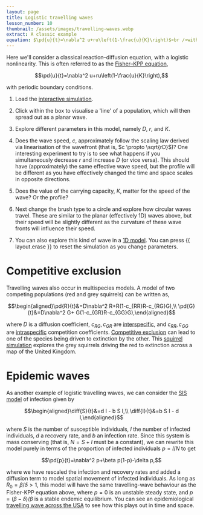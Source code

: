 ```yaml
---
layout: page
title: Logistic travelling waves
lesson_number: 10
thumbnail: /assets/images/travelling-waves.webp
extract: A classic example
equation: $\pd{u}{t}=\nabla^2 u+ru\left(1-\frac{u}{K}\right)$<br />with periodic boundary conditions
---
```

Here we'll consider a classical reaction–diffusion equation, with a logistic nonlinearity. This is often referred to as the [Fisher–KPP equation](https://en.wikipedia.org/wiki/Fisher%27s_equation),

$$\pd{u}{t}=\nabla^2 u+ru\left(1-\frac{u}{K}\right),$$

with periodic boundary conditions.

1. Load the [interactive simulation](/sim/?preset=travellingWave). 

1. Click within the box to visualise a 'line' of a population, which will then spread out as a planar wave. 

1. Explore different parameters in this model, namely $D$, $r$, and $K$. 
 
1. Does the wave speed, $c$, approximately follow the scaling law derived via linearisation of the wavefront (that is, $c \propto \sqrt{rD}$)? One interesting experiment to try is to see what happens if you simultaneously decrease $r$ and increase $D$ (or vice versa). This should have (approximately) the same effective wave speed, but the profile will be different as you have effectively changed the time and space scales in opposite directions.

1. Does the value of the carrying capacity, $K$, matter for the speed of the wave? Or the profile?

1. Next change the brush type to a circle and explore how circular waves travel. These are similar to the planar (effectively 1D) waves above, but their speed will be slightly different as the curvature of these wave fronts will influence their speed.

1. You can also explore this kind of wave in a [1D model](/sim/?preset=travellingWave1D). You can press {{ layout.erase }} to reset the simulation as you change parameters.

# Competitive exclusion

Travelling waves also occur in multispecies models. A model of two competing populations (red and grey squirrels) can be written as,

$$\begin{aligned}\pd{R}{t}&=D\nabla^2 R+R(1-c_{RR}R-c_{RG}G),\\ \pd{G}{t}&=D\nabla^2 G+ G(1-c_{GR}R-c_{GG}G),\end{aligned}$$

where $D$ is a diffusion coefficient,  $c_{RG}, c_{GR}$ are [interspecific](https://en.wikipedia.org/wiki/Interspecific_competition), and $c_{RR},c_{GG}$ are [intraspecific](https://en.wikipedia.org/wiki/Intraspecific_competition) competition coefficients. [Competitive exclusion](https://en.wikipedia.org/wiki/Competitive_exclusion_principle) can lead to one of the species being driven to extinction by the other. This [squirrel simulation](/sim/?preset=RedGreyInvasionUK) explores the grey squirrels driving the red to extinction across a map of the United Kingdom.

# Epidemic waves

As another example of logistic travelling waves, we can consider the [SIS model](https://en.wikipedia.org/wiki/Compartmental_models_in_epidemiology#Variations_on_the_basic_SIR_model) of infection given by

$$\begin{aligned}\diff{S}{t}&=d I - b S I,\\ \diff{I}{t}&=b S I - d I,\end{aligned}$$

where $S$ is the number of susceptible individuals, $I$ the number of infected individuals, $d$ a recovery rate, and $b$ an infection rate. Since this system is mass conserving (that is, $N=S + I$ must be a constant), we can rewrite this model purely in terms of the proportion of infected individuals $p = I/N$ to get

$$\pd{p}{t}=\nabla^2 p+\beta p(1-p)-\delta p,$$

where we have rescaled the infection and recovery rates and added a diffusion term to model spatial movement of infected individuals. As long as $R_0 = \beta/\delta > 1$, this model will have the same travelling-wave behaviour as the Fisher-KPP equation above, where $p=0$ is an unstable steady state, and $p=(\beta - \delta)/\beta$ is a stable endemic equilibrium. You can see an epidemiological [travelling wave across the USA](/sim/?preset=SpanishFluWave) to see how this plays out in time and space.
